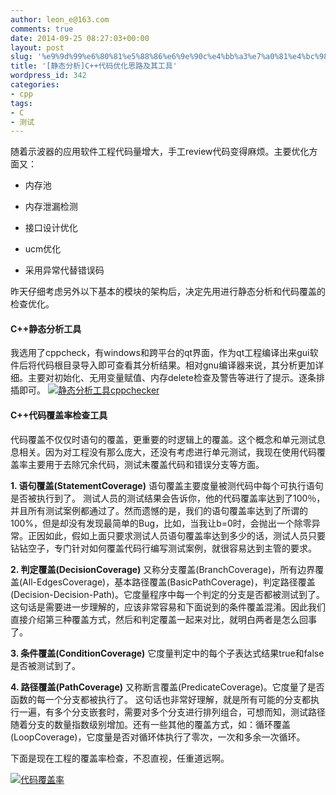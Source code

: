 ```yaml
---
author: leon_e@163.com
comments: true
date: 2014-09-25 08:27:03+00:00
layout: post
slug: '%e9%9d%99%e6%80%81%e5%88%86%e6%9e%90c%e4%bb%a3%e7%a0%81%e4%bc%98%e5%8c%96%e6%80%9d%e8%b7%af%e5%8f%8a%e5%85%b6%e5%b7%a5%e5%85%b7'
title: '[静态分析]C++代码优化思路及其工具'
wordpress_id: 342
categories:
- cpp
tags:
- C
- 测试
---
```


随着示波器的应用软件工程代码量增大，手工review代码变得麻烦。主要优化方面又：

	
  * 内存池

	
  * 内存泄漏检测

	
  * 接口设计优化

	
  * ucm优化

	
  * 采用异常代替错误码





昨天仔细考虑另外以下基本的模块的架构后，决定先用进行静态分析和代码覆盖的检查优化。


#### C++静态分析工具


我选用了cppcheck，有windows和跨平台的qt界面，作为qt工程编译出来gui软件后将代码根目录导入即可查看其分析结果。相对gnu编译器来说，其分析更加详细。主要对初始化、无用变量赋值、内存delete检查及警告等进行了提示。逐条排插即可。
[![静态分析工具cppchecker](http://cdn1.snapgram.co/imgs/2015/07/20/cppchecker.png)](http://cdn1.snapgram.co/imgs/2015/07/20/cppchecker.png)


#### C++代码覆盖率检查工具


代码覆盖不仅仅时语句的覆盖，更重要的时逻辑上的覆盖。这个概念和单元测试息息相关。因为对工程没有那么庞大，还没有考虑进行单元测试，我现在使用代码覆盖率主要用于去除冗余代码，测试未覆盖代码和错误分支等方面。

**1. 语句覆盖(StatementCoverage)**
语句覆盖主要度量被测代码中每个可执行语句是否被执行到了。
测试人员的测试结果会告诉你，他的代码覆盖率达到了100％，并且所有测试案例都通过了。然而遗憾的是，我们的语句覆盖率达到了所谓的100%，但是却没有发现最简单的Bug，比如，当我让b=0时，会抛出一个除零异常。正因如此，假如上面只要求测试人员语句覆盖率达到多少的话，测试人员只要钻钻空子，专门针对如何覆盖代码行编写测试案例，就很容易达到主管的要求。

**2. 判定覆盖(DecisionCoverage)**
又称分支覆盖(BranchCoverage)，所有边界覆盖(All-EdgesCoverage)，基本路径覆盖(BasicPathCoverage)，判定路径覆盖(Decision-Decision-Path)。它度量程序中每一个判定的分支是否都被测试到了。这句话是需要进一步理解的，应该非常容易和下面说到的条件覆盖混淆。因此我们直接介绍第三种覆盖方式，然后和判定覆盖一起来对比，就明白两者是怎么回事了。

**3. 条件覆盖(ConditionCoverage)**
它度量判定中的每个子表达式结果true和false是否被测试到了。

**4. 路径覆盖(PathCoverage)**
又称断言覆盖(PredicateCoverage)。它度量了是否函数的每一个分支都被执行了。 这句话也非常好理解，就是所有可能的分支都执行一遍，有多个分支嵌套时，需要对多个分支进行排列组合，可想而知，测试路径随着分支的数量指数级别增加。还有一些其他的覆盖方式，如：循环覆盖(LoopCoverage)，它度量是否对循环体执行了零次，一次和多余一次循环。

下面是现在工程的覆盖率检查，不忍直视，任重道远啊。

[![代码覆盖率](http://cdn2.snapgram.co/imgs/2015/07/20/cad6b2e37346c681.png)](http://cdn2.snapgram.co/imgs/2015/07/20/cad6b2e37346c681.png)
